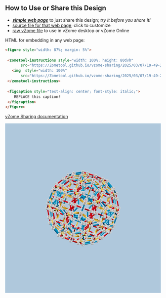 
## How to Use or Share this Design

 - [***simple web page***](<https://Zometool.github.io/vzome-sharing/2025/03/07/19-49-23-582Z-PRJ-HYP-Model-1-HyperDo-Detailed---LC/>) to just share this design; *try it before you share it!*
 - [source file for that web page](<https://github.com/Zometool/vzome-sharing/edit/main/2025/03/07/19-49-23-582Z-PRJ-HYP-Model-1-HyperDo-Detailed---LC/index.md>); click to customize
 - [raw vZome file](<https://raw.githubusercontent.com/Zometool/vzome-sharing/main/2025/03/07/19-49-23-582Z-PRJ-HYP-Model-1-HyperDo-Detailed---LC/PRJ-HYP-Model-1-HyperDo-Detailed---LC.vZome>) to use in vZome desktop or vZome Online
 
 HTML for embedding in any web page:
 ```html
<figure style="width: 87%; margin: 5%">
  
  <zometool-instructions style="width: 100%; height: 80dvh"
        src="https://Zometool.github.io/vzome-sharing/2025/03/07/19-49-23-582Z-PRJ-HYP-Model-1-HyperDo-Detailed---LC/PRJ-HYP-Model-1-HyperDo-Detailed---LC.vZome" >
    <img  style="width: 100%"
        src="https://Zometool.github.io/vzome-sharing/2025/03/07/19-49-23-582Z-PRJ-HYP-Model-1-HyperDo-Detailed---LC/PRJ-HYP-Model-1-HyperDo-Detailed---LC.png" >
  </zometool-instructions>

  <figcaption style="text-align: center; font-style: italic;">
     REPLACE this caption!
  </figcaption>
</figure>

 ```

[vZome Sharing documentation](https://vzome.github.io/vzome/sharing.html#how-it-works)

![Image](<PRJ-HYP-Model-1-HyperDo-Detailed---LC.png>)

